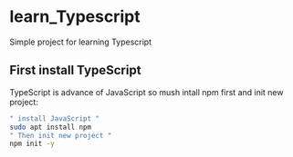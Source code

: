 # learn_Typescript
Simple project for learning Typescript

## First install TypeScript
TypeScript is advance of JavaScript so mush intall npm first and init new project:
```bash
" install JavaScript "
sudo apt install npm
" Then init new project "
npm init -y
```
